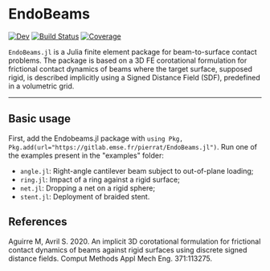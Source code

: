 # EndoBeams

[![Dev](https://img.shields.Iₒ/badge/docs-dev-blue.svg)](https://pierrat.pages.emse.fr/EndoBeams.jl/dev)
[![Build Status](https://gitlab.emse.fr/pierrat/EndoBeams.jl/badges/master/pipeline.svg)](https://gitlab.emse.fr/pierrat/EndoBeams.jl/pipelines)
[![Coverage](https://gitlab.emse.fr/pierrat/EndoBeams.jl/badges/master/coverage.svg)](https://gitlab.emse.fr/pierrat/EndoBeams.jl/commits/master)

 `EndoBeams.jl` is a Julia finite element package for beam-to-surface contact problems. The package is based on a 3D FE corotational formulation for frictional contact dynamics of beams where the target surface, supposed rigid, is described implicitly using a Signed Distance Field (SDF), predefined in a volumetric grid.

-----------------------------

## Basic usage
First, add the Endobeams.jl package with `using Pkg, Pkg.add(url="https://gitlab.emse.fr/pierrat/EndoBeams.jl")`.
Run one of the examples present in the "examples" folder:
- `angle.jl`: Right-angle cantilever beam subject to out-of-plane loading;
- `ring.jl`: Impact of a ring against a rigid surface;
- `net.jl`: Dropping a net on a rigid sphere;
- `stent.jl`: Deployment of braided stent.

## References
Aguirre M, Avril S. 2020. An implicit 3D corotational formulation for frictional contact dynamics of beams against rigid surfaces using discrete signed distance fields. Comput Methods Appl Mech Eng. 371:113275.
